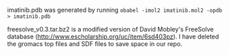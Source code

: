 imatinib.pdb was generated by running `obabel -imol2 imatinib.mol2 -opdb > imatinib.pdb`


freesolve_v0.3.tar.bz2 is a modified version of David Mobley's FreeSolve database (http://www.escholarship.org/uc/item/6sd403pz).  I have deleted the gromacs top files and SDF files to save space in our repo.
